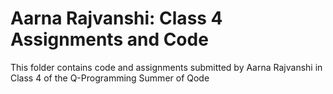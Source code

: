# Aarna Rajvanshi: Class 4 Assignments and Code
This folder contains code and assignments submitted by Aarna Rajvanshi in Class 4 of the Q-Programming Summer of Qode